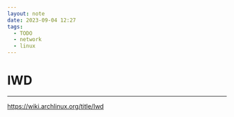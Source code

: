 ```yaml
---
layout: note
date: 2023-09-04 12:27
tags:
  - TODO
  - network
  - linux
---
```


# IWD

---

https://wiki.archlinux.org/title/Iwd
